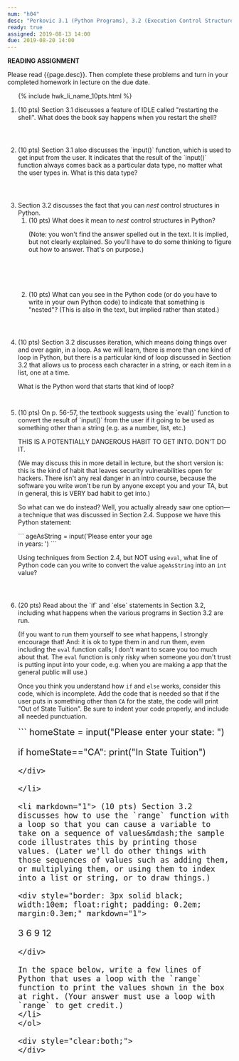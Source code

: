 ```yaml
---
num: "h04"
desc: "Perkovic 3.1 (Python Programs), 3.2 (Execution Control Structures)"
ready: true
assigned: 2019-08-13 14:00
due: 2019-08-20 14:00
---
```


<b>READING ASSIGNMENT</b>

Please read {{page.desc}}. Then complete these problems and turn in your completed homework in lecture on the due date.

<ol>

{% include hwk_li_name_10pts.html %}

<li style="margin-bottom: 4em;" markdown="1"> (10 pts) Section 3.1 discusses a feature of IDLE called "restarting the shell". What does the book say happens when you restart the shell?
</li>




<li style="margin-bottom: 4em;" markdown="1">
(10 pts) Section 3.1 also discusses the `input()` function,
which is used to get input from the user. It indicates that the result
of the `input()` function always comes back as a particular data type,
no matter what the user types in. What is this data type?


</li>

<li style="margin-bottom: 4em;" markdown="1"> Section 3.2 discusses the fact that you can <em>nest</em> control structures in Python.

<ol>
<li style="margin-bottom: 6em;" markdown="1"> (10 pts) What does it mean to <em>nest</em> control structures in Python?

(Note: you won't find the answer spelled out in the text.  It is implied, but not clearly explained.  So you'll have to do some thinking to figure out how to answer.  That's on purpose.)
</li>


<li style="margin-bottom: 4em;" markdown="1"> (10 pts) What can you see in the Python code (or do you have to write in your own Python code) to indicate that something is "nested"?  (This is also in the text, but implied rather than stated.)
</li>
</ol>

<div class="pagebreak">
</div>

</li>


<li style="margin-bottom: 3em;" markdown="1"> (10 pts)
Section 3.2 discusses iteration, which means doing things over and over again, in a loop.  As we will learn, there is more than one kind of loop in Python, but there is a particular kind of loop discussed in Section 3.2 that allows us to process each character in a string, or each item in a list, one at a time.

What is the Python word that starts that kind of loop? 


</li>



<li markdown="1" style="margin-bottom:4em;"> (10 pts) On p. 56-57, the textbook suggests using the `eval()` function to convert the result of `input()` from the user if it going to be used as something other than a string (e.g. as a number, list, etc.)

THIS IS A POTENTIALLY DANGEROUS HABIT TO GET INTO.  DON'T DO IT.

(We may discuss this in more detail in lecture, but the short version is: this is the kind of habit that leaves security vulnerabilities open for hackers. There isn't any real danger in an intro course, because the software you write won't be run by anyone except you and your TA, but in general, this is VERY bad habit to get into.)

So what can we do instead?  Well, you actually already saw one option&mdash;a technique that was discussed in Section 2.4. Suppose we have this Python statement:

<div style="width:65%" markdown="1">
```
ageAsString = input('Please enter your age in years: ')
```
</div>

Using techniques from Section 2.4, but NOT using `eval`, what line of Python code can you write to convert the value `ageAsString` into an `int` value?

</li>

<li style="margin-bottom: 0.1em;" markdown="1"> (20 pts) Read about the `if` and `else` statements in Section 3.2, including what happens when the various programs in Section 3.2 are run.

(If you want to run them yourself to see what happens, I strongly encourage that!  And: it is ok to type them in and run them, even including the `eval` function calls; I don't want to scare you too much about that. The `eval` function is only risky when someone you don't trust is putting input into your code, e.g. when you are making a app that the general public will use.)

Once you think you understand how `if` and `else` works, consider this code, which is incomplete. Add the code that is needed so that if the user puts in something other than `CA` for the state, the code will print "Out of State Tuition". Be sure to indent your code properly, and include all needed punctuation.

<div style="font-size:144%" markdown="1">
```
homeState = input("Please enter your state: ")

if homeState=="CA":
  print("In State Tuition")




```
</div>

</li>

<li markdown="1"> (10 pts) Section 3.2 discusses how to use the `range` function with a loop so that you can cause a variable to take on a sequence of values&mdash;the sample code illustrates this by printing those values. (Later we'll do other things with those sequences of values such as adding them, or multiplying them, or using them to index into a list or string, or to draw things.)

<div style="border: 3px solid black; width:10em; float:right; padding: 0.2em; margin:0.3em;" markdown="1">
```
3
6
9
12
```
</div>

In the space below, write a few lines of Python that uses a loop with the `range` function to print the values shown in the box at right. (Your answer must use a loop with `range` to get credit.)
</li>
</ol>

<div style="clear:both;">
</div>
